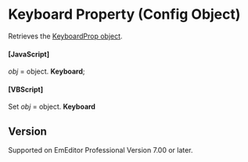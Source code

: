 # Keyboard Property (Config Object)

Retrieves the [KeyboardProp object](../keyboard_prop/index).

#### \[JavaScript\]

_obj_ = object. **Keyboard**;

#### \[VBScript\]

Set _obj_ = object. **Keyboard**

## Version

Supported on EmEditor Professional Version 7.00 or later.